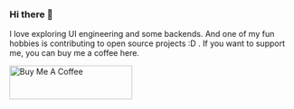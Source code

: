 ### Hi there 👋

I love exploring UI engineering and some backends. And one of my fun hobbies is contributing to open source projects :D . If you want to support me, you can buy me a coffee here.

<a href="https://www.buymeacoffee.com/azmy60" target="_blank"><img src="https://cdn.buymeacoffee.com/buttons/v2/default-yellow.png" alt="Buy Me A Coffee" style="height: 60px !important;width: 217px !important;" ></a>
